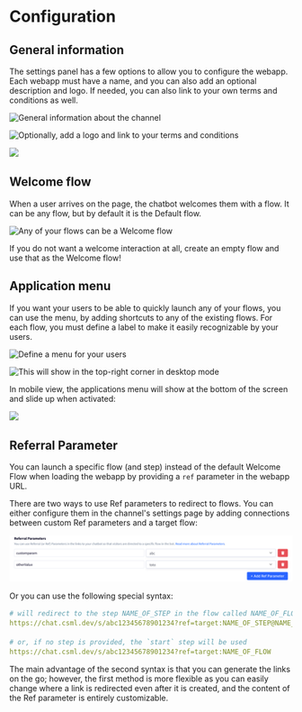 # Configuration

## General information

The settings panel has a few options to allow you to configure the webapp. Each webapp must have a name, and you can also add an optional description and logo. If needed, you can also link to your own terms and conditions as well.

![General information about the channel](../../.gitbook/assets/capture-de-cran-2020-04-12-22.31.24.png)

![Optionally, add a logo and link to your terms and conditions](../../.gitbook/assets/capture-de-cran-2020-04-12-22.31.33.png)

![](../../.gitbook/assets/capture-de-cran-2020-04-12-22.35.06.png)

## Welcome flow

When a user arrives on the page, the chatbot welcomes them with a flow. It can be any flow, but by default it is the Default flow.

![Any of your flows can be a Welcome flow](../../.gitbook/assets/capture-de-cran-2020-04-12-22.38.49.png)

If you do not want a welcome interaction at all, create an empty flow and use that as the Welcome flow!

## Application menu

If you want your users to be able to quickly launch any of your flows, you can use the menu, by adding shortcuts to any of the existing flows. For each flow, you must define a label to make it easily recognizable by your users.

![Define a menu for your users](../../.gitbook/assets/capture-de-cran-2020-04-12-22.38.36.png)

![This will show in the top-right corner in desktop mode ](../../.gitbook/assets/capture-de-cran-2020-04-12-22.41.02.png)

In mobile view, the applications menu will show at the bottom of the screen and slide up when activated:

![](../../.gitbook/assets/capture-de-cran-2020-04-12-22.44.00.png)

## Referral Parameter

You can launch a specific flow (and step) instead of the default Welcome Flow when loading the webapp by providing a `ref` parameter in the webapp URL.

There are two ways to use Ref parameters to redirect to flows. You can either configure them in the channel's settings page by adding connections between custom Ref parameters and a target flow:

![](<../../.gitbook/assets/image (122).png>)

Or you can use the following special syntax:

```yaml
# will redirect to the step NAME_OF_STEP in the flow called NAME_OF_FLOW
https://chat.csml.dev/s/abc12345678901234?ref=target:NAME_OF_STEP@NAME_OF_FLOW

# or, if no step is provided, the `start` step will be used
https://chat.csml.dev/s/abc12345678901234?ref=target:NAME_OF_FLOW
```

The main advantage of the second syntax is that you can generate the links on the go; however, the first method is more flexible as you can easily change where a link is redirected even after it is created, and the content of the Ref parameter is entirely customizable.

